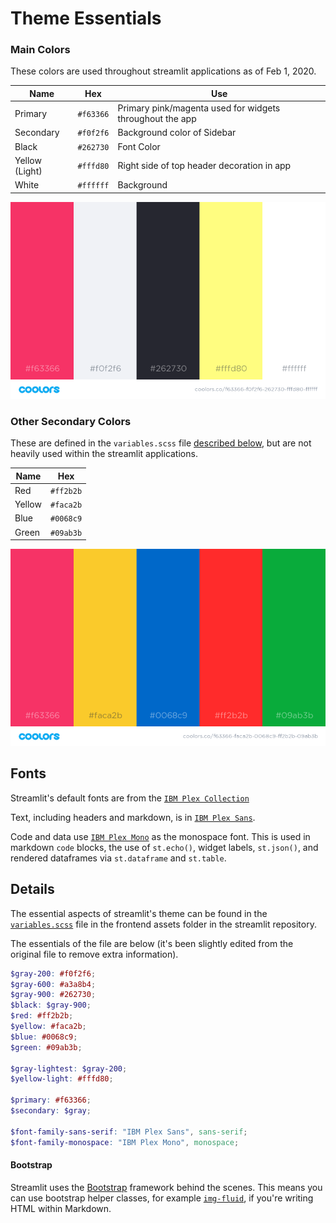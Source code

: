 # Theme Essentials

### Main Colors

These colors are used throughout streamlit applications as of Feb 1, 2020.

| Name           | Hex       | Use                                                      |
| -------------- | --------- | -------------------------------------------------------- |
| Primary        | `#f63366` | Primary pink/magenta used for widgets throughout the app |
| Secondary      | `#f0f2f6` | Background color of Sidebar                              |
| Black          | `#262730` | Font Color                                               |
| Yellow (Light) | `#fffd80` | Right side of top header decoration in app               |
| White          | `#ffffff` | Background                                               |

[![Streamlit Color Palette](./images/streamlit-primary.png)](https://coolors.co/f63366-f0f2f6-262730-fffd80-ffffff)

### Other Secondary Colors

These are defined in the `variables.scss` file [described below](#details), but are not heavily used within the streamlit applications.

| Name   | Hex       |
| ------ | --------- |
| Red    | `#ff2b2b` |
| Yellow | `#faca2b` |
| Blue   | `#0068c9` |
| Green  | `#09ab3b` |

[![Streamlit Secondary Palette](./images/streamlit-secondary.png)](https://coolors.co/f63366-faca2b-0068c9-ff2b2b-09ab3b)

## Fonts

Streamlit's default fonts are from the [`IBM Plex Collection`](https://fonts.google.com/featured/Plex?selection.family=IBM+Plex+Sans:700)

Text, including headers and markdown, is in [`IBM Plex Sans`](https://fonts.google.com/specimen/IBM+Plex+Sans).

Code and data use [`IBM Plex Mono`](https://fonts.google.com/specimen/IBM+Plex+Mono) as the monospace font. This is used in markdown `code` blocks, the use of `st.echo()`, widget labels, `st.json()`, and rendered dataframes via `st.dataframe` and `st.table`.


## Details

The essential aspects of streamlit's theme can be found in the [`variables.scss`](https://github.com/streamlit/streamlit/blob/develop/frontend/src/assets/css/variables.scss) file in the frontend assets folder in the streamlit repository.

The essentials of the file are below (it's been slightly edited from the original file to remove extra information).

```scss
$gray-200: #f0f2f6;
$gray-600: #a3a8b4;
$gray-900: #262730;
$black: $gray-900;
$red: #ff2b2b;
$yellow: #faca2b;
$blue: #0068c9;
$green: #09ab3b;

$gray-lightest: $gray-200;
$yellow-light: #fffd80;

$primary: #f63366;
$secondary: $gray;

$font-family-sans-serif: "IBM Plex Sans", sans-serif;
$font-family-monospace: "IBM Plex Mono", monospace;

```

#### Bootstrap

Streamlit uses the [Bootstrap](https://getbootstrap.com/docs/4.0/getting-started/introduction/) framework behind the scenes. This means you can use bootstrap helper classes, for example [`img-fluid`](https://getbootstrap.com/docs/4.0/content/images/), if you're writing HTML within Markdown.